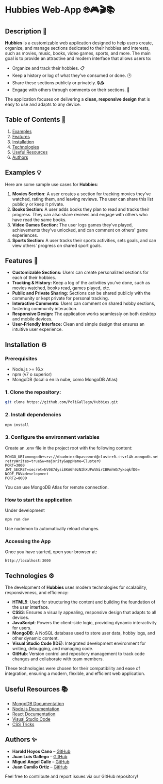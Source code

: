 # Hubbies Web-App 🌐🎮🎬📚

## Description 📝

**Hubbies** is a customizable web application designed to help users create, organize, and manage sections dedicated to their hobbies and interests, such as movies, music, books, video games, sports, and more. The main goal is to provide an attractive and modern interface that allows users to:

- Organize and track their hobbies. 📋
- Keep a history or log of what they’ve consumed or done. 🕒
- Share these sections publicly or privately. 🔒📤
- Engage with others through comments on their sections. 💬

The application focuses on delivering a **clean, responsive design** that is easy to use and adapts to any device.

## Table of Contents 📑

1. [Examples](#examples)
2. [Features](#features)
3. [Installation](#installation)
4. [Technologies](#technologies)
5. [Useful Resources](#useful-resources)
6. [Authors](#authors)

## Examples 💡

Here are some sample use cases for **Hubbies**:

1. **Movies Section:** A user creates a section for tracking movies they've watched, rating them, and leaving reviews. The user can share this list publicly or keep it private.
2. **Books Section:** A user adds books they plan to read and tracks their progress. They can also share reviews and engage with others who have read the same books.
3. **Video Games Section:** The user logs games they’ve played, achievements they've unlocked, and can comment on others' game experiences.
4. **Sports Section:** A user tracks their sports activities, sets goals, and can view others' progress on shared sport goals.

## Features 🌟

- **Customizable Sections:** Users can create personalized sections for each of their hobbies.
- **Tracking & History:** Keep a log of the activities you've done, such as movies watched, books read, games played, etc.
- **Public and Private Sharing:** Sections can be shared publicly with the community or kept private for personal tracking.
- **Interactive Comments:** Users can comment on shared hobby sections, fostering community interaction.
- **Responsive Design:** The application works seamlessly on both desktop and mobile devices.
- **User-Friendly Interface:** Clean and simple design that ensures an intuitive user experience.

## Installation ⚙️

###  Prerequisites
- Node.js >= 16.x
- npm (v7 o superior)
- MongoDB (local o en la nube, como MongoDB Atlas)

### 1. **Clone the repository:**

```bash
git clone https://github.com/PoliGallego/Hubbies.git
```
### 2. Install dependencies

```bash
npm install
```

### 3. Configure the environment variables

Create an .env file in the project root with the following content:

```env
MONGO_URI=mongodb+srv://dbadmin:dbpassword@cluster0.itvrl4h.mongodb.net/users?retryWrites=true&w=majority&appName=Cluster0
PORT=3000
JWT_SECRET=secret=NV0B7dysi8KA6h9zNIhXUPuVNirIBRmhW57ykoqkfD0=
NODE_ENV=development
PORT2=8000
```
You can use MongoDB Atlas for remote connection.

### How to start the application
Under development
```bash
npm run dev
```
Use nodemon to automatically reload changes.


### Accessing the App
Once you have started, open your browser at:

``` plaintext
http://localhost:3000   
```

## Technologies ⚙️

The development of **Hubbies** uses modern technologies for scalability, responsiveness, and efficiency:

- **HTML5**: Used for structuring the content and building the foundation of the user interface.
- **CSS3**: Ensures a visually appealing, responsive design that adapts to all devices.
- **JavaScript**: Powers the client-side logic, providing dynamic interactivity for users.
- **MongoDB**: A NoSQL database used to store user data, hobby logs, and other dynamic content.
- **Visual Studio Code (IDE)**: Integrated development environment for writing, debugging, and managing code.
- **GitHub**: Version control and repository management to track code changes and collaborate with team members.

These technologies were chosen for their compatibility and ease of integration, ensuring a modern, flexible, and efficient web application.

## Useful Resources 📚

- [MongoDB Documentation](https://www.mongodb.com/docs/)
- [Node.js Documentation](https://nodejs.org/en/docs/)
- [React Documentation](https://reactjs.org/docs/getting-started.html)
- [Visual Studio Code](https://code.visualstudio.com/)
- [CSS Tricks](https://css-tricks.com/)

## Authors ✨

- **Harold Hoyos Cano** – [GitHub](https://github.com/HaroldHoyos1722)
- **Juan Luis Gallego**  – [GitHub](https://github.com/PoliGallego)
- **Miguel Angel Calle** – [GitHub](https://github.com/MiguelAC3)
- **Juan Camilo Ortiz**  – [GitHub](https://github.com/svaltqt)


Feel free to contribute and report issues via our GitHub repository!

